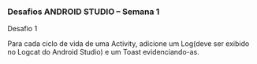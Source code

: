 ### Desafios ANDROID STUDIO – Semana 1

Desafio 1

Para cada ciclo de vida de uma Activity, adicione um Log(deve ser exibido no Logcat do Android Studio) e um Toast
evidenciando-as.
